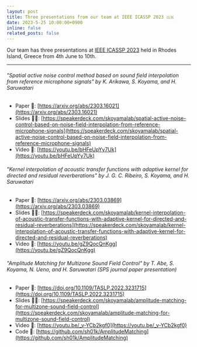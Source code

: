 ```yaml
---
layout: post
title: Three presentations from our team at IEEE ICASSP 2023 🇬🇷
date: 2023-5-25 10:00:00+0900
inline: false
related_posts: false
---
```


Our team has three presentations at [IEEE ICASSP 2023](https://2023.ieeeicassp.org/) held in Rhodes Island, Greece from 4th June to 10th. 

***

###### "Spatial active noise control method based on sound field interpolation from reference microphone signals" by K. Arikawa, S. Koyama, and H. Saruwatari
- Paper 📝: [https://arxiv.org/abs/2303.16021](https://arxiv.org/abs/2303.16021)
- Slides 👨‍💻: [https://speakerdeck.com/skoyamalab/spatial-active-noise-control-based-on-noise-field-interpolation-from-reference-microphone-signals](https://speakerdeck.com/skoyamalab/spatial-active-noise-control-based-on-noise-field-interpolation-from-reference-microphone-signals)
- Video 🎥: [https://youtu.be/bHFeUpYy7Uk](https://youtu.be/bHFeUpYy7Uk)

###### "Kernel interpolation of acoustic transfer functions with adaptive kernel for directed and residual reverberations" by J. G. C. Ribeiro, S. Koyama, and H. Saruwatari
- Paper 📝: [https://arxiv.org/abs/2303.03869](https://arxiv.org/abs/2303.03869)
- Slides 👨‍💻: [https://speakerdeck.com/skoyamalab/kernel-interpolation-of-acoustic-transfer-functions-with-adaptive-kernel-for-directed-and-residual-reverberations](https://speakerdeck.com/skoyamalab/kernel-interpolation-of-acoustic-transfer-functions-with-adaptive-kernel-for-directed-and-residual-reverberations)
- Video 🎥: [https://youtu.be/gZ9QocQnKgg](https://youtu.be/gZ9QocQnKgg)

###### "Amplitude Matching for Multizone Sound Field Control" by T. Abe, S. Koyama, N. Ueno, and H. Saruwatari (SPS journal paper presentation)
- Paper 📝: [https://doi.org/10.1109/TASLP.2022.3231715](https://doi.org/10.1109/TASLP.2022.3231715)
- Slides 👨‍💻: [https://speakerdeck.com/skoyamalab/amplitude-matching-for-multizone-sound-field-control](https://speakerdeck.com/skoyamalab/amplitude-matching-for-multizone-sound-field-control)
- Video 🎥: [https://youtu.be/_v-YCb2kgf0](https://youtu.be/_v-YCb2kgf0)
- Code 🔨: [https://github.com/sh01k/AmplitudeMatching](https://github.com/sh01k/AmplitudeMatching)
